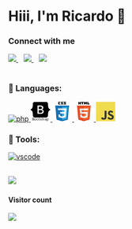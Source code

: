 # Hiii, I'm Ricardo 👋



### Connect with me

<div > 

    
  <a href="mailto:info@prservers.net">
      <img src="https://img.shields.io/badge/-mail-red?flat&logo=gmail&logoColor=white"/>
  </a>
  <span>&ensp;</span>
  <a href="https://3r.com.pa/u/RZQQ" target="_blank">
      <img src="https://img.shields.io/badge/QQ-EB1923?style=flat&logo=tencent-qq"/>
  </a>
  <span>&ensp;</span>
   <a href="https://prservers.net/" target="_blank">
      <img src="https://img.shields.io/badge/Website-blue?style=flat"/>
  </a>

</div>


<br>
<div >

  <h3 >🔧 Languages:</h3>
  <p > 
  <a href="https://php.com" target="_blank"> 
      <img src="https://cdn.jsdelivr.net/gh/devicons/devicon@latest/icons/php/php-original.svg" alt="php" width="40" height="40"/> 
  </a> 
    <a href="https://getbootstrap.com" target="_blank"> 
      <img src="https://raw.githubusercontent.com/devicons/devicon/master/icons/bootstrap/bootstrap-plain-wordmark.svg" alt="bootstrap" width="40" height="40"/> </a> 
    <a href="https://www.w3schools.com/css/" target="_blank"> 
      <img src="https://raw.githubusercontent.com/devicons/devicon/master/icons/css3/css3-original-wordmark.svg" alt="css3" width="40" height="40"/> </a>
    <a href="https://www.w3.org/html/" target="_blank"> 
      <img src="https://raw.githubusercontent.com/devicons/devicon/master/icons/html5/html5-original-wordmark.svg" alt="html5" width="40" height="40"/> </a>
    <a href="https://developer.mozilla.org/en-US/docs/Web/JavaScript" target="_blank"> 
      <img src="https://raw.githubusercontent.com/devicons/devicon/master/icons/javascript/javascript-original.svg" alt="javascript" width="40" height="40"/> </a> 
</p>
 
  <h3 >🧰 Tools:</h3>
    <p > 
    <a href="https://code.visualstudio.com/" target="_blank"> 
      <img src="https://upload.wikimedia.org/wikipedia/commons/9/9a/Visual_Studio_Code_1.35_icon.svg" alt="vscode" width="40" height="40"/> </a>
  </p>

  
  
 <br>
<!--  
  <h4>Random Dad style programming joke...</h4>
  <img src="https://readme-jokes.vercel.app/api?theme=react" alt="Jokes Card" />
 <br> -->
  
<div>
  <img src="https://github-contribution-stats.vercel.app/api/?username=terrorawm" />
</div>
 
<div > 
  <h4>Visitor count</h4>
  <img src="https://profile-counter.glitch.me/terrorawm/count.svg" />
</div>

<br>








 
